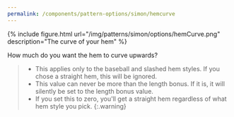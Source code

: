 ```yaml
---
permalink: /components/pattern-options/simon/hemcurve
---
```

{% include figure.html url="/img/patterns/simon/options/hemCurve.png" description="The curve of your hem" %}

How much do you want the hem to curve upwards?

> - This applies only to the baseball and slashed hem styles. If you chose a straight hem, this will be ignored.
> - This value can never be more than the length bonus. If it is, it will silently be set to the length bonus value.
> - If you set this to zero, you'll get a straight hem regardless of what hem style you pick.
{:.warning}

